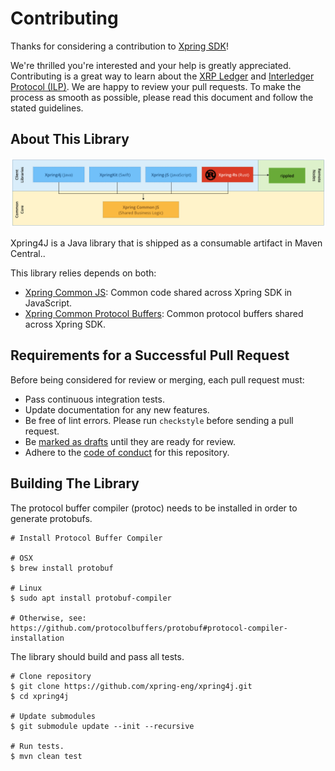 # Contributing

Thanks for considering a contribution to [Xpring SDK](https://github.com/xpring-eng/xpring-sdk)!

We're thrilled you're interested and your help is greatly appreciated. Contributing is a great way to learn about the [XRP Ledger](https://xrpl.org) and [Interledger Protocol (ILP)](https://interledger.org/). We are happy to review your pull requests. To make the process as smooth as possible, please read this document and follow the stated guidelines.

## About This Library

<img src="architecture.png" alt="Architecture Diagram of Xpring SDK"/>

Xpring4J is a Java library that is shipped as a consumable artifact in Maven Central..

This library relies depends on both:

- [Xpring Common JS](http://github.com/xpring-eng/xpring-common-js): Common code shared across Xpring SDK in JavaScript.
- [Xpring Common Protocol Buffers](http://github.com/xpring-eng/xpring-common-protocol-buffers): Common protocol buffers shared across Xpring SDK.

## Requirements for a Successful Pull Request

Before being considered for review or merging, each pull request must:

- Pass continuous integration tests.
- Update documentation for any new features.
- Be free of lint errors. Please run `checkstyle` before sending a pull request.
- Be [marked as drafts](https://github.blog/2019-02-14-introducing-draft-pull-requests/) until they are ready for review.
- Adhere to the [code of conduct](CODE_OF_CONDUCT.md) for this repository.

## Building The Library

The protocol buffer compiler (protoc) needs to be installed in order to generate protobufs.
```shell
# Install Protocol Buffer Compiler

# OSX
$ brew install protobuf

# Linux
$ sudo apt install protobuf-compiler

# Otherwise, see: https://github.com/protocolbuffers/protobuf#protocol-compiler-installation
```

The library should build and pass all tests. 

```shell
# Clone repository
$ git clone https://github.com/xpring-eng/xpring4j.git
$ cd xpring4j

# Update submodules
$ git submodule update --init --recursive

# Run tests.
$ mvn clean test
```